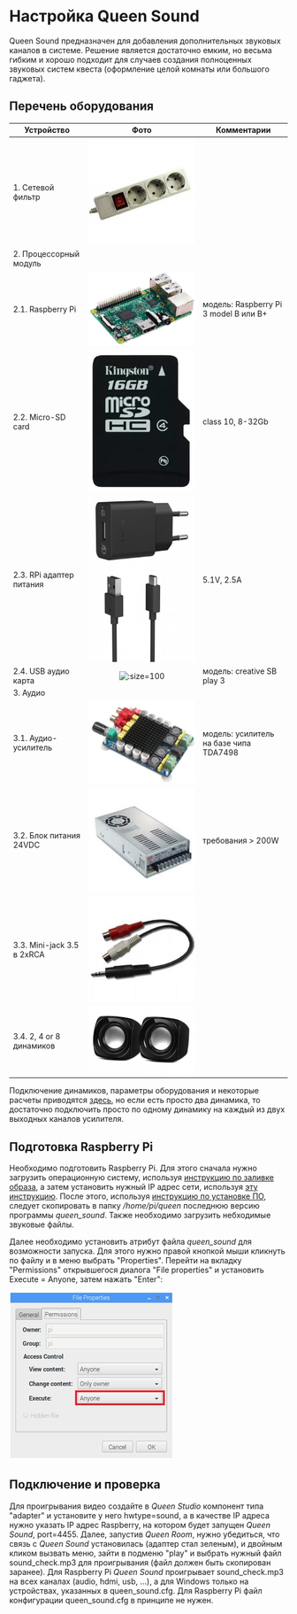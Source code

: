 # Настройка Queen Sound

Queen Sound предназначен для добавления дополнительных звуковых каналов в системе. Решение является достаточно емким, но весьма гибким и хорошо подходит для случаев создания полноценных звуковых систем квеста (оформление целой комнаты или большого гаджета).  

## Перечень оборудования

| Устройство                 |                         Фото                          | Комментарии                            |
|----------------------------|:-----------------------------------------------------:|----------------------------------------|
| 1. Сетевой фильтр          |  ![](../assets/photo/power-strip-2.jpg ':size=100')   |                                        |
| 2. Процессорный модуль     |                                                       |                                        |
| 2.1. Raspberry Pi          | ![](../assets/photo/raspberry_pi_3_1.jpg ':size=200') | модель: Raspberry Pi 3 model B или B+  |
| 2.2. Micro-SD card         |     ![](../assets/photo/microsd-1.jpg ':size=40')     | class 10, 8-32Gb                       |
| 2.3. RPi адаптер питания   |  ![](../assets/photo/ac_dc_adapter_1.jpg ':size=60')  | 5.1V, 2.5A                             |
| 2.4. USB аудио карта       |   ![](.//assets/photo/usb-audio-1.jpg ':size=100')    | модель: creative SB play 3             |
| 3. Аудио                   |                                                       |                                        |
| 3.1. Аудио-усилитель       |     ![](../assets/photo/tda7498.png ':size=100')      | модель: усилитель на базе чипа TDA7498 |
| 3.2. Блок питания 24VDC    |    ![](../assets/photo/12vdc-ps-1.jpg ':size=200')    | требования > 200W                      |
| 3.3. Mini-jack 3.5 в 2xRCA |  ![](../assets/photo/minijack_2rca.jpg ':size=100')   |                                        |
| 3.4. 2, 4 or 8 динамиков   |    ![](../assets/photo/speakers-1.jpg ':size=100')    |                                        |


Подключение динамиков, параметры оборудования и некоторые расчеты приводятся [здесь](hw_plug_sound), но если есть просто два динамика, то достаточно подключить просто по одному динамику на каждый из двух выходных каналов усилителя.

## Подготовка Raspberry Pi  

Необходимо подготовить Raspberry Pi. Для этого сначала нужно загрузить операционную систему, используя [инструкцию по заливке образа](rpi_image_upload), а затем установить нужный IP адрес сети, используя [эту инструкцию](rpi_ip_setup). После этого, используя [инструкцию по установке ПО](rpi_soft_install), следует скопировать в папку _/home/pi/queen_ последнюю версию программы _queen\_sound_. Также необходимо загрузить небходимые звуковые файлы.  

Далее необходимо установить атрибут файла _queen\_sound_ для возможности запуска. Для этого нужно правой кнопкой мыши кликнуть по файлу и в меню выбрать "Properties". Перейти на вкладку "Permissions" открывшегося диалога "File properties" и установить Execute = Anyone, затем нажать "Enter":  

![rpi_fileprops](../assets/screen/rpi_fileprops.jpg)

## Подключение и проверка

Для проигрывания видео создайте в _Queen Studio_ компонент типа "adapter" и установите у него hwtype=sound, а в качестве IP адреса нужно указать IP адрес Raspberry, на котором будет запущен _Queen Sound_, port=4455. Далее, запустив _Queen Room_, нужно убедиться, что связь с _Queen Sound_ установилась (адаптер стал зеленым), и двойным кликом вызвать меню, зайти в подменю "play" и выбрать нужный файл sound\_check.mp3 для проигрывания (файл должен быть скопирован заранее). Для Raspberry Pi _Queen Sound_ проигрывает sound\_check.mp3 на всех каналах (audio, hdmi, usb, ...), а для Windows только на устройствах, указанных в queen\_sound.cfg. Для Raspberry Pi файл конфигурации queen\_sound.cfg в принципе не нужен.  




